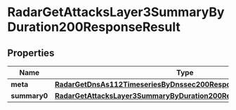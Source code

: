 

# RadarGetAttacksLayer3SummaryByDuration200ResponseResult


## Properties

| Name | Type | Description | Notes |
|------------ | ------------- | ------------- | -------------|
|**meta** | [**RadarGetDnsAs112TimeseriesByDnssec200ResponseResultMeta**](RadarGetDnsAs112TimeseriesByDnssec200ResponseResultMeta.md) |  |  |
|**summary0** | [**RadarGetAttacksLayer3SummaryByDuration200ResponseResultSummary0**](RadarGetAttacksLayer3SummaryByDuration200ResponseResultSummary0.md) |  |  |



